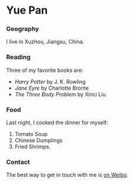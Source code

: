 # Yue Pan

### Geography

I live in Xuzhou, Jiangsu, China.

### Reading

Three of my favorite books are:

- *Harry Potter* by J. K. Rowling
- *Jane Eyre* by Charlotte Bronte
- *The Three Body Problem* by Xinci Liu

### Food

Last night, I cooked the dinner for myself:

1. Tomato Soup
2. Chinese Dumplings
3. Fried Shrimps.

### Contact

The best way to get in touch with me is [on Weibo](https://www.weibo.com/3120025077/profile?rightmod=1&wvr=6&mod=personinfo).
